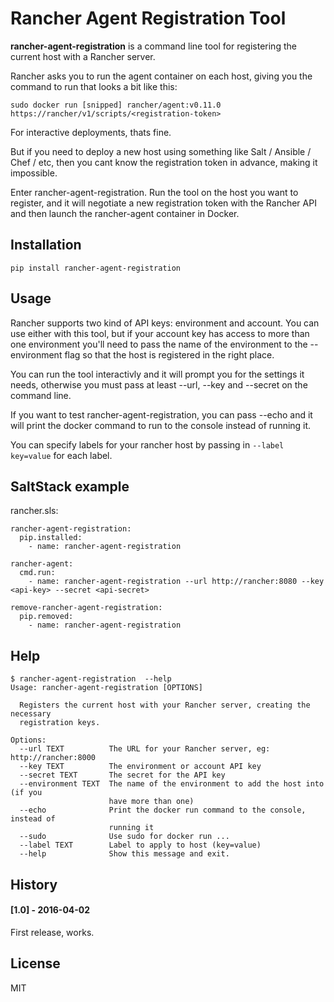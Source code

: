 # Rancher Agent Registration Tool

**rancher-agent-registration** is a command line tool for registering the current host with a Rancher server.

Rancher asks you to run the agent container on each host, giving you the command to run that looks a bit like this:

```
sudo docker run [snipped] rancher/agent:v0.11.0 https://rancher/v1/scripts/<registration-token>
```

For interactive deployments, thats fine.

But if you need to deploy a new host using something like Salt / Ansible / Chef / etc, then you cant know the registration token in advance, making it impossible.

Enter rancher-agent-registration. Run the tool on the host you want to register, and it will negotiate a new registration token with the Rancher API and then launch the rancher-agent container in Docker.

## Installation

```
pip install rancher-agent-registration
```

## Usage

Rancher supports two kind of API keys: environment and account. You can use either with this tool, but if your account key has access to more than one environment you'll need to pass the name of the environment to the --environment flag so that the host is registered in the right place.

You can run the tool interactivly and it will prompt you for the settings it needs, otherwise you must pass at least --url, --key and --secret on the command line.

If you want to test rancher-agent-registration, you can pass --echo and it will print the docker command to run to the console instead of running it.

You can specify labels for your rancher host by passing in `--label key=value` for each label.

## SaltStack example

rancher.sls:

```
rancher-agent-registration:
  pip.installed:
    - name: rancher-agent-registration

rancher-agent:
  cmd.run:
    - name: rancher-agent-registration --url http://rancher:8080 --key <api-key> --secret <api-secret>

remove-rancher-agent-registration:
  pip.removed:
    - name: rancher-agent-registration
```

## Help

```
$ rancher-agent-registration  --help
Usage: rancher-agent-registration [OPTIONS]

  Registers the current host with your Rancher server, creating the necessary
  registration keys.

Options:
  --url TEXT          The URL for your Rancher server, eg: http://rancher:8000
  --key TEXT          The environment or account API key
  --secret TEXT       The secret for the API key
  --environment TEXT  The name of the environment to add the host into (if you
                      have more than one)
  --echo              Print the docker run command to the console, instead of
                      running it
  --sudo              Use sudo for docker run ...
  --label TEXT        Label to apply to host (key=value)
  --help              Show this message and exit.

```

## History

#### [1.0] - 2016-04-02
First release, works.

## License

MIT
